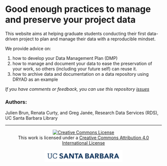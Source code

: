 # Good enough practices to manage and preserve your project data

This website aims at helping graduate students conducting their first data-driven project to plan and manage their data with a reproducible mindset.

We provide advice on:

1) how to develop your Data Management Plan (DMP)
2) how to manage and document your data to ease the preservation of your work, so others (including your future self) can reuse it.
3) how to archive data and documentation on a data repository using DRYAD as an example

_If you have comments or feedback, you can use this repository [issues](https://github.com/UCSB-Library-Research-Data-Services/project-data-management/issues)_


### Authors:

Julien Brun, Renata Curty, and Greg Janée, Research Data Services (RDS), UC Santa Barbara Library


<div>
  <p><hr /></p>
  <p align="center"><a rel="license" href="http://creativecommons.org/licenses/by/4.0/"><img alt="Creative Commons License" style="border-width:0" src="https://i.creativecommons.org/l/by/4.0/88x31.png" /></a><br />This work is licensed under a <a rel="license" href="http://creativecommons.org/licenses/by/4.0/">Creative Commons Attribution 4.0 International License</a></p>
  <p align="center"><a href="https://www.library.ucsb.edu/research-data-services"><img alt="UCSB logo" style="border-width:0" src="images/ucsb-primary-wordmark.png" width="250px" align="center" /></a></p>
</div>
